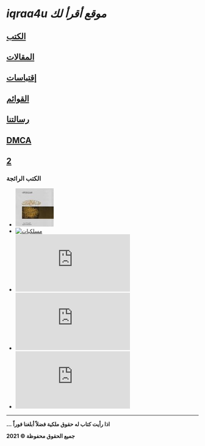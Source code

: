
#   *iqraa4u  موقع أقرأ لك*

## [الكتب](books.md)
## [المقالات](articles.md)
## [إقتباسات](quotes.md)
## [القوائم](lists.md)
## [رسالتنا](message.md)
## [DMCA](DMCA.md)
 [2](rqaaq.md)
-------
### الكتب الرائجة 
- [![رقائق القرآن](https://raw.githubusercontent.com/iqraa4u/iqraa4u.github.io/main/images_25_85_2_100x100.jpeg)](https://iqraa4u.me/rqaaq.html)
- [![مسلكيات]()](https://iqraa4u.me/mslkiat.html)
- ![الطريق الى القرآن()](https://iqraa4u.me/way.html)
- ![السنجة()](https://iqraa4u.me/elsinga.html)
- ![أماريتا()](https://iqraa4u.me/amareta.html)

















------
**... اذا رأيت كتاب له حقوق ملكية فضلاً أبلغنا فوراً**

**2021 © جميع الحقوق محفوظة**

